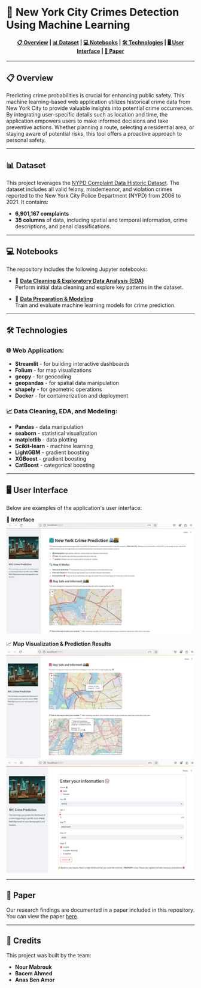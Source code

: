 # 🗽 New York City Crimes Detection Using Machine Learning

<div align="center">
  <h4>
    <a href="#overview">📋 Overview</a> |
    <a href="#dataset">📊 Dataset</a> |
    <a href="#notebooks">💻 Notebooks</a> |
    <a href="#technologies">🛠️ Technologies</a> |
    <a href="#user-interface">🖥️ User Interface</a> |
    <a href="#paper">📄 Paper</a>
  </h4>
</div>

---

## 📋 Overview

Predicting crime probabilities is crucial for enhancing public safety. This machine learning-based web application utilizes historical crime data from New York City to provide valuable insights into potential crime occurrences. By integrating user-specific details such as location and time, the application empowers users to make informed decisions and take preventive actions. Whether planning a route, selecting a residential area, or staying aware of potential risks, this tool offers a proactive approach to personal safety.

---

## 📊 Dataset

This project leverages the [NYPD Complaint Data Historic Dataset](https://data.cityofnewyork.us/). The dataset includes all valid felony, misdemeanor, and violation crimes reported to the New York City Police Department (NYPD) from 2006 to 2021. It contains:

- **6,901,167 complaints**  
- **35 columns** of data, including spatial and temporal information, crime descriptions, and penal classifications.

---

## 💻 Notebooks

The repository includes the following Jupyter notebooks:

- 🧹 [**Data Cleaning & Exploratory Data Analysis (EDA)**](research/EDA.ipynb)  
  Perform initial data cleaning and explore key patterns in the dataset.

- 🤖 [**Data Preparation & Modeling**](research/Modeling.ipynb)  
  Train and evaluate machine learning models for crime prediction.

---

## 🛠️ Technologies

### 🌐 Web Application:
- **Streamlit** - for building interactive dashboards  
- **Folium** - for map visualizations  
- **geopy** - for geocoding  
- **geopandas** - for spatial data manipulation  
- **shapely** - for geometric operations  
- **Docker** - for containerization and deployment  

### 📈 Data Cleaning, EDA, and Modeling:
- **Pandas** - data manipulation  
- **seaborn** - statistical visualization  
- **matplotlib** - data plotting  
- **Scikit-learn** - machine learning  
- **LightGBM** - gradient boosting  
- **XGBoost** - gradient boosting  
- **CatBoost** - categorical boosting  

---

## 🖥️ User Interface

Below are examples of the application's user interface:  

📍 **Interface**  
<img src="Images/Interface.PNG" alt="User Interface Example 1" width="600">

📈 **Map Visualization & Prediction Results**  
<img src="Images/Selected_position.PNG" alt="User Interface Example 2" width="600">
<img src="Images/Form.PNG" alt="User Interface Example 2" width="600">



---

## 📄 Paper

Our research findings are documented in a paper included in this repository. You can view the paper [here](docs/NYC_Paper.pdf).

---

## 🙌 Credits

This project was built by the team:

- **Nour Mabrouk**  
- **Bacem Ahmed**  
- **Anas Ben Amor**
